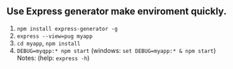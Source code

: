 ## Use Express generator make enviroment quickly.
1. `npm install express-generator -g`
2. `express --view=pug myapp`
3. `cd myapp`, `npm install`
4. `DEBUG=myqpp:* npm start` (windows: `set DEBUG=myapp:* & npm start`)
Notes: (help: `express -h`)
